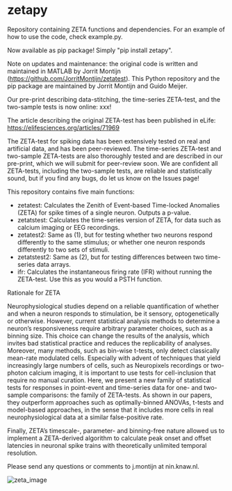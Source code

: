 # zetapy
Repository containing ZETA functions and dependencies. For an example of how to use the code, check example.py. 

Now available as pip package! Simply "pip install zetapy".

Note on updates and maintenance: the original code is written and maintained in MATLAB by Jorrit Montijn (https://github.com/JorritMontijn/zetatest). This Python repository and the pip package are maintained by Jorrit Montijn and Guido Meijer.

Our pre-print describing data-stitching, the time-series ZETA-test, and the two-sample tests is now online: xxx!

The article describing the original ZETA-test has been published in eLife: https://elifesciences.org/articles/71969

The ZETA-test for spiking data has been extensively tested on real and artificial data, and has been peer-reviewed. The time-series ZETA-test and two-sample ZETA-tests are also thoroughly tested and are described in our pre-print, which we will submit for peer-review soon. We are confident all ZETA-tests, including the two-sample tests, are reliable and statistically sound, but if you find any bugs, do let us know on the Issues page!

This repository contains five main functions:

 - zetatest: Calculates the Zenith of Event-based Time-locked Anomalies (ZETA) for spike times of a single neuron. Outputs a p-value.
 - zetatstest: Calculates the time-series version of ZETA, for data such as calcium imaging or EEG recordings.
 - zetatest2: Same as (1), but for testing whether two neurons respond differently to the same stimulus; or whether one neuron responds differently to two sets of stimuli.
 - zetatstest2: Same as (2), but for testing differences between two time-series data arrays.
 - ifr: Calculates the instantaneous firing rate (IFR) without running the ZETA-test. Use this as you would a PSTH function.

Rationale for ZETA

Neurophysiological studies depend on a reliable quantification of whether and when a neuron responds to stimulation, be it sensory, optogenetically or otherwise. However, current statistical analysis methods to determine a neuron’s responsiveness require arbitrary parameter choices, such as a binning size. This choice can change the results of the analysis, which invites bad statistical practice and reduces the replicability of analyses. Moreover, many methods, such as bin-wise t-tests, only detect classically mean-rate modulated cells. Especially with advent of techniques that yield increasingly large numbers of cells, such as Neuropixels recordings or two-photon calcium imaging, it is important to use tests for cell-inclusion that require no manual curation. Here, we present a new family of statistical tests for responses in point-event and time-series data for one- and two-sample comparisons: the family of ZETA-tests. As shown in our papers, they outperform approaches such as optimally-binned ANOVAs, t-tests and model-based approaches, in the sense that it includes more cells in real neurophysiological data at a similar false-positive rate.

Finally, ZETA’s timescale-, parameter- and binning-free nature allowed us to implement a ZETA-derived algorithm to calculate peak onset and offset latencies in neuronal spike trains with theoretically unlimited temporal resolution.

Please send any questions or comments to j.montijn at nin.knaw.nl.

![zeta_image](https://user-images.githubusercontent.com/15422591/135059690-2d7f216a-726e-4080-a4ec-2b3fae78e10c.png)
